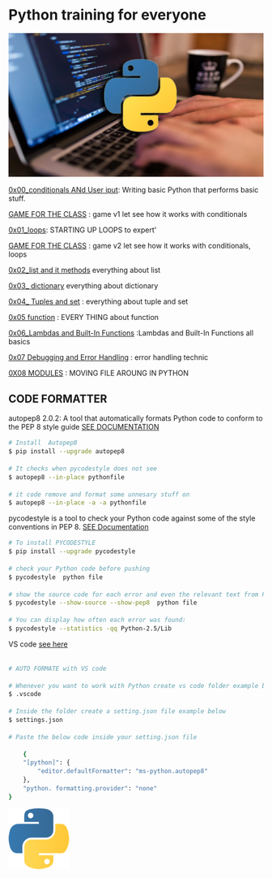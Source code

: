# Python training for everyone

![SAMUEL EFFIONG PYTHON IMAGE 2](./image/Samuel%20Effiong%20python%20image2.webp)

[0x00_conditionals ANd User iput](./0x00_conditionalsANdUseriput): Writing basic Python that performs basic stuff.

[GAME FOR THE CLASS](./GAME_TIME/v1/) : game v1 let see how it works with conditionals

[0x01_loops](./0x01_loops/): STARTING UP LOOPS to expert'

[GAME FOR THE CLASS](./GAME_TIME/v2_GUESSING/) : game v2 let see how it works with conditionals, loops

[0x02_list and it methods](./0x02_List-MethodANDSlice/) everything about list

[0x03_ dictionary](./0x03_dictionary/) everything about dictionary

[0x04_ Tuples and set](./0x04_Tuples_Sets/) : everything about tuple and set

[0x05 function](./0x05_FUNCTIONS/) : EVERY THING about function  

[0x06_Lambdas and Built-In Functions](/0x06_Lambdas%20and%20Built-In%20Functions/) :Lambdas and Built-In Functions all basics

[0x07 Debugging and Error Handling](/0x07_Debugging%20and%20Error%20Handling/) : error handling technic

[0X08 MODULES](/0x08_Modules/) : MOVING FILE AROUNG IN PYTHON

## CODE FORMATTER

autopep8 2.0.2: A tool that automatically formats Python code to conform to the PEP 8 style guide [SEE DOCUMENTATION](https://pypi.org/project/autopep8/)

```bash
# Install  Autopep8
$ pip install --upgrade autopep8

# It checks when pycodestyle does not see
$ autopep8 --in-place pythonfile 

# it code remove and format some unnesary stuff on
$ autopep8 --in-place -a -a pythonfile
```

pycodestyle is a tool to check your Python code against some of the style conventions in PEP 8. [SEE Documentation](https://pypi.org/project/pycodestyle/)

```bash
# To install PYCODESTYLE
$ pip install --upgrade pycodestyle

# check your Python code before pushing
$ pycodestyle  python file

# show the source code for each error and even the relevant text from PEP 8
$ pycodestyle --show-source --show-pep8  python file

# You can display how often each error was found:
$ pycodestyle --statistics -qq Python-2.5/Lib 
```

VS code  [see here](https://code.visualstudio.com/)

```bash

# AUTO FORMATE with VS code

# Whenever you want to work with Python create vs code folder example below
$ .vscode

# Inside the folder create a setting.json file example below
$ settings.json

# Paste the below code inside your setting.json file

    {
    "[python]": {
        "editor.defaultFormatter": "ms-python.autopep8"
    },
    "python. formatting.provider": "none"
}

```

![samuel effiong python image](./image/samuel%20effiong%20python%20image.png)
